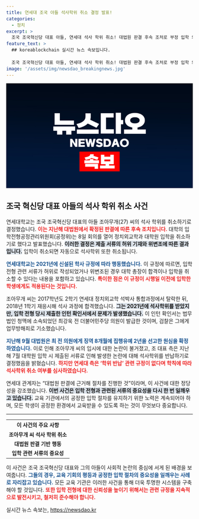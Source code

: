 ```yaml
---
title: 연세대 조국 아들 석사학위 취소 결정 발표!
categories:
  - 정치
excerpt: >
  조국 조국혁신당 대표 아들, 연세대 석사 학위 취소! 대법원 판결 후속 조처로 부정 입학 의혹이 밝혀지며 파장이 커지고 있다. 학위 논란의 전말, 자세히 알아보세요!
feature_text: >
  ## koreablockchain 실시간 뉴스 속보입니다.

  조국 조국혁신당 대표 아들, 연세대 석사 학위 취소! 대법원 판결 후속 조처로 부정 입학 의혹이 밝혀지며 파장이 커지고 있다. 학위 논란의 전말, 자세히 알아보세요!
image: '/assets/img/newsdao_breakingnews.jpg'
---
```


<p><img src="/assets/img/newsdao_breakingnews.jpg" alt="koreablockchain 속보" /></p>

<h2 data-ke-size="size26">조국 혁신당 대표 아들의 석사 학위 취소 사건</h2>

<p data-ke-size="size16">연세대학교는 조국 조국혁신당 대표의 아들 조아무개(27) 씨의 석사 학위를 취소하기로 결정했습니다. <b><span style="color: #ee2323;">이는 지난해 대법원에서 확정된 판결에 따른 후속 조치입니다.</span></b> 대학의 입학전형공정관리위원회(공정위)는 8일 회의를 열어 정치외교학과 대학원 입학을 취소하기로 했다고 발표했습니다. <b><span style="background-color: #21538527;">이러한 결정은 제출 서류의 허위 기재와 위변조에 따른 결과입니다.</span></b> 입학이 취소되면 자동으로 석사학위 또한 취소됩니다.</p>

<p data-ke-size="size16"><b><span style="color: #1a5490;">연세대학교는 2021년에 신설된 학사 규정에 따라 행동했습니다.</span></b> 이 규정에 따르면, 입학 전형 관련 서류가 허위로 작성되었거나 위변조된 경우 대학 총장이 합격이나 입학을 취소할 수 있다는 내용을 포함하고 있습니다. <b><span style="color: #ee2323;">특이한 점은 이 규정이 시행일 이전에 입학한 학생에게도 적용된다는 것입니다.</span></b></p>

<p data-ke-size="size16">조아무개 씨는 2017학년도 2학기 연세대 정치외교학 석박사 통합과정에서 탈락한 뒤, 2018년 1학기 재응시해 석사 과정에 합격했습니다. <b><span style="background-color: #21538527;">그는 2021년에 석사학위를 받았지만, 입학 전형 당시 제출한 인턴 확인서에서 문제가 발생했습니다.</span></b> 이 인턴 확인서는 법무법인 청맥에 소속되었던 최강욱 전 더불어민주당 의원이 발급한 것이며, 검찰은 그에게 업무방해죄로 기소했습니다.</p>

<p data-ke-size="size16"><b><span style="color: #1a5490;">지난해 9월 대법원은 최 전 의원에게 징역 8개월에 집행유예 2년을 선고한 원심을 확정하였습니다.</span></b> 이로 인해 조아무개 씨의 입시에 대한 논란이 불거졌고, 조 대표 측은 지난해 7월 대학원 입학 시 제출된 서류로 인해 발생한 논란에 대해 석사학위를 반납하기로 결정했음을 밝혔습니다. <b><span style="color: #ee2323;">하지만 연세대 측은 ‘학위 반납’ 관련 규정이 없다며 학칙에 따라 석사학위 취소 여부를 심사하였습니다.</span></b></p>

<p data-ke-size="size16">연세대 관계자는 “대법원 판결에 근거해 절차를 진행한 것”이라며, 이 사건에 대한 정당성을 강조했습니다. <b><span style="background-color: #21538527;">이번 사건은 입학 전형과 관련된 서류의 중요성을 다시 한 번 일깨우고 있습니다.</span></b> 교육 기관에서의 공정한 입학 절차를 유지하기 위한 노력은 계속되어야 하며, 모든 학생이 공정한 환경에서 교육받을 수 있도록 하는 것이 무엇보다 중요합니다.</p>

<hr />

<table style="width: 100%; border-collapse: collapse;">
  <tr>
    <th style="text-align: center;"><b>이 사건의 주요 사항</b></th>
  </tr>
  <tr>
    <td style="text-align: center; height: 17px;"><b>조아무개 씨 석사 학위 취소</b></td>
  </tr>
  <tr>
    <td style="text-align: center; height: 17px;"><b>대법원 판결 기반 행동</b></td>
  </tr>
  <tr>
    <td style="text-align: center; height: 17px;"><b>입학 관련 서류의 중요성</b></td>
  </tr>
</table>

<p data-ke-size="size16">이 사건은 조국 조국혁신당 대표와 그의 아들이 사회적 논란의 중심에 서게 된 배경을 보여줍니다. <b><span style="color: #1a5490;">그들의 경우, 교육 기회의 평등과 공정한 입학 절차의 중요성을 일깨우는 사례로 자리잡고 있습니다.</span></b> 모든 교육 기관은 이러한 사건을 통해 더욱 투명한 시스템을 구축해야 할 것입니다. <b><span style="color: #ee2323;">또한 입학 전형에 대한 신뢰성을 높이기 위해서는 관련 규정을 지속적으로 발전시키고, 철저히 준수해야 합니다.</span></b></p>
실시간 뉴스 속보는, <a href="https://newsdao.kr" rel="dofollow">https://newsdao.kr</a>


